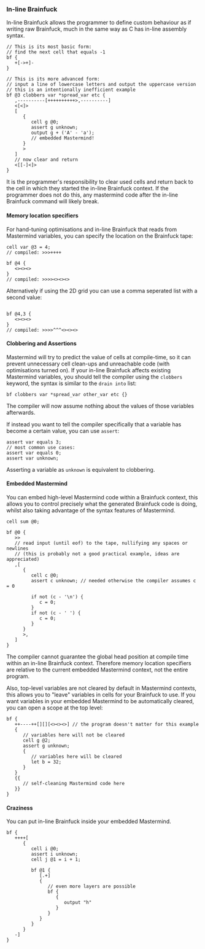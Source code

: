 ### In-line Brainfuck

In-line Brainfuck allows the programmer to define custom behaviour as if writing raw Brainfuck, much in the same way as C has in-line assembly syntax.

```
// This is its most basic form:
// find the next cell that equals -1
bf {
   +[->+]-
}

// This is its more advanced form:
// input a line of lowercase letters and output the uppercase version
// this is an intentionally inefficient example
bf @3 clobbers var *spread_var etc {
   ,----------[++++++++++>,----------]
   <[<]>
   [
      {
         cell g @0;
         assert g unknown;
         output g + ('A' - 'a');
         // embedded Mastermind!
      }
      >
   ]
   // now clear and return
   <[[-]<]>
}
```

It is the programmer's responsibility to clear used cells and return back to the cell in which they started the in-line Brainfuck context. If the programmer does not do this, any mastermind code after the in-line Brainfuck command will likely break.

#### Memory location specifiers

For hand-tuning optimisations and in-line Brainfuck that reads from Mastermind variables, you can specify the location on the Brainfuck tape:

```
cell var @3 = 4;
// compiled: >>>++++

bf @4 {
   <><><>
}
// compiled: >>>><><><>
```

Alternatively if using the 2D grid you can use a comma seperated list with a second value:

```

bf @4,3 {
   <><><>
}
// compiled: >>>>^^^<><><>
```

#### Clobbering and Assertions

Mastermind will try to predict the value of cells at compile-time, so it can prevent unnecessary cell clean-ups and unreachable code (with optimisations turned on). If your in-line Brainfuck affects existing Mastermind variables, you should tell the compiler using the `clobbers` keyword, the syntax is similar to the `drain into` list:

```
bf clobbers var *spread_var other_var etc {}
```

The compiler will now assume nothing about the values of those variables afterwards.

If instead you want to tell the compiler specifically that a variable has become a certain value, you can use `assert`:

```
assert var equals 3;
// most common use cases:
assert var equals 0;
assert var unknown;
```

Asserting a variable as `unknown` is equivalent to clobbering.

#### Embedded Mastermind

You can embed high-level Mastermind code within a Brainfuck context, this allows you to control precisely what the generated Brainfuck code is doing, whilst also taking advantage of the syntax features of Mastermind.

```
cell sum @0;

bf @0 {
   >>
   // read input (until eof) to the tape, nullifying any spaces or newlines
   // (this is probably not a good practical example, ideas are appreciated)
   ,[
      {
         cell c @0;
         assert c unknown; // needed otherwise the compiler assumes c = 0

         if not (c - '\n') {
            c = 0;
         }
         if not (c - ' ') {
            c = 0;
         }
      }
      >,
   ]
}
```

The compiler cannot guarantee the global head position at compile time within an in-line Brainfuck context. Therefore memory location specifiers are relative to the current embedded Mastermind context, not the entire program.

Also, top-level variables are not cleared by default in Mastermind contexts, this allows you to "leave" variables in cells for your Brainfuck to use. If you want variables in your embedded Mastermind to be automatically cleared, you can open a scope at the top level:

```
bf {
   ++----++[][][<><><>] // the program doesn't matter for this example
   {
      // variables here will not be cleared
      cell g @2;
      assert g unknown;
      {
         // variables here will be cleared
         let b = 32;
      }
   }
   {{
      // self-cleaning Mastermind code here
   }}
}
```

#### Craziness

You can put in-line Brainfuck inside your embedded Mastermind.

```
bf {
   ++++[
      {
         cell i @0;
         assert i unknown;
         cell j @1 = i + 1;

         bf @1 {
            [.+]
            {
               // even more layers are possible
               bf {
                  {
                     output "h"
                  }
               }
            }
         }
      }
   -]
}
```
